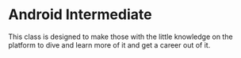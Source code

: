 # Android Intermediate

This  class is designed to make those with the little knowledge on the platform to dive and learn more of it and get a career out of it. 